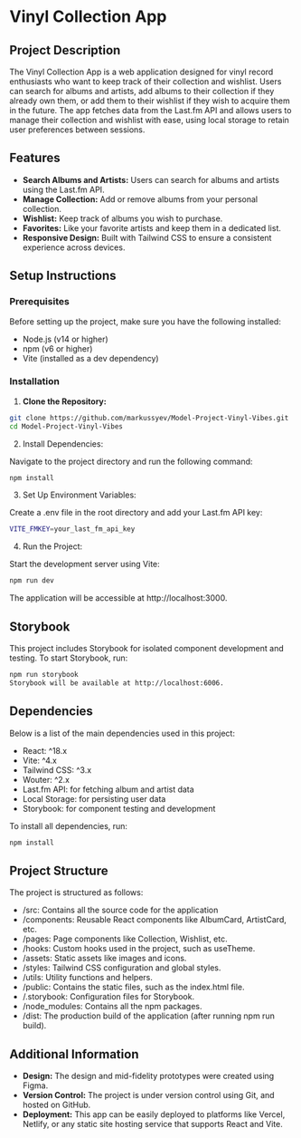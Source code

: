 # Vinyl Collection App

## Project Description

The Vinyl Collection App is a web application designed for vinyl record enthusiasts who want to keep track of their collection and wishlist. Users can search for albums and artists, add albums to their collection if they already own them, or add them to their wishlist if they wish to acquire them in the future. The app fetches data from the Last.fm API and allows users to manage their collection and wishlist with ease, using local storage to retain user preferences between sessions.

## Features

- **Search Albums and Artists:** Users can search for albums and artists using the Last.fm API.
- **Manage Collection:** Add or remove albums from your personal collection.
- **Wishlist:** Keep track of albums you wish to purchase.
- **Favorites:** Like your favorite artists and keep them in a dedicated list.
- **Responsive Design:** Built with Tailwind CSS to ensure a consistent experience across devices.
  

## Setup Instructions

### Prerequisites

Before setting up the project, make sure you have the following installed:

- Node.js (v14 or higher)
- npm (v6 or higher)
- Vite (installed as a dev dependency)
  

### Installation

1. **Clone the Repository:**

```bash
git clone https://github.com/markussyev/Model-Project-Vinyl-Vibes.git
cd Model-Project-Vinyl-Vibes
```

2. Install Dependencies:

Navigate to the project directory and run the following command:

```bash
npm install
```

3. Set Up Environment Variables:

Create a .env file in the root directory and add your Last.fm API key:

```bash
VITE_FMKEY=your_last_fm_api_key
```


4. Run the Project:

Start the development server using Vite:

```bash
npm run dev
```
The application will be accessible at http://localhost:3000.


## Storybook

This project includes Storybook for isolated component development and testing. To start Storybook, run:

```bash
npm run storybook
Storybook will be available at http://localhost:6006.
```

## Dependencies

Below is a list of the main dependencies used in this project:

- React: ^18.x
- Vite: ^4.x
- Tailwind CSS: ^3.x
- Wouter: ^2.x
- Last.fm API: for fetching album and artist data
- Local Storage: for persisting user data
- Storybook: for component testing and development
  

To install all dependencies, run:

```bash
npm install
```


## Project Structure

The project is structured as follows:

- /src: Contains all the source code for the application
- /components: Reusable React components like AlbumCard, ArtistCard, etc.
- /pages: Page components like Collection, Wishlist, etc.
- /hooks: Custom hooks used in the project, such as useTheme.
- /assets: Static assets like images and icons.
- /styles: Tailwind CSS configuration and global styles.
- /utils: Utility functions and helpers.
- /public: Contains the static files, such as the index.html file.
- /.storybook: Configuration files for Storybook.
- /node_modules: Contains all the npm packages.
- /dist: The production build of the application (after running npm run build).


## Additional Information

- **Design:** The design and mid-fidelity prototypes were created using Figma.
- **Version Control:** The project is under version control using Git, and hosted on GitHub.
- **Deployment:** This app can be easily deployed to platforms like Vercel, Netlify, or any static site hosting service that supports React and Vite.
